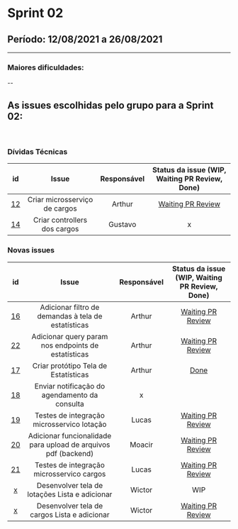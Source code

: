 # Sprint 02

## Período: 12/08/2021 a 26/08/2021

<p align="justify"> 

  ---
 </p>

### Maiores dificuldades:

<p align="justify"> -- </p>



## As issues escolhidas pelo grupo para a Sprint 02:

<br>

### Dívidas Técnicas

| id | Issue | Responsável | Status da issue (WIP, Waiting PR Review, Done)|
| :----: | :----: | :----: | :----: |
| [12](https://github.com/DITGO/2020-2-SiGeD/issues/12) | Criar microsserviço de cargos | Arthur| [Waiting PR Review](https://github.com/DITGO/2020-2-SiGeD-Cargo/pull/1)|
| [14](https://github.com/DITGO/2020-2-SiGeD/issues/14) | Criar controllers dos cargos | Gustavo | x |

### Novas issues

| id | Issue | Responsável | Status da issue (WIP, Waiting PR Review, Done)|
| :----: | :----: | :----: | :----: |
| [16](https://github.com/DITGO/2020-2-SiGeD/issues/16) | Adicionar filtro de demandas à tela de estatísticas | Arthur  | [Waiting PR Review](https://github.com/DITGO/2020-2-SiGeD-Frontend/pull/1)|
| [22](https://github.com/DITGO/2020-2-SiGeD/issues/22) | Adicionar query param nos endpoints de estatísticas | Arthur  | [Waiting PR Review](https://github.com/DITGO/2020-2-SiGeD-Demands/pull/1)|
| [17](https://github.com/DITGO/2020-2-SiGeD/issues/17) | Criar protótipo Tela de Estatísticas | Arthur | [Done](https://www.figma.com/file/io8rh4tTkLpmFN6bnuKPAg/Untitled?node-id=0%3A1) |
| [18](https://github.com/DITGO/2020-2-SiGeD/issues/18) | Enviar notificação do agendamento da consulta | x |  |
| [19](https://github.com/DITGO/2020-2-SiGeD/issues/19) | Testes de integração microsservico lotação | Lucas | [Waiting PR Review](https://github.com/DITGO/2020-2-SiGeD-Clients/pull/3)|
| [20](https://github.com/DITGO/2020-2-SiGeD/issues/20) | Adicionar funcionalidade para upload de arquivos pdf (backend) | Moacir | [Waiting PR Review](https://github.com/DITGO/2020-2-SiGeD-Demands/pull/2) |
| [21](https://github.com/DITGO/2020-2-SiGeD/issues/21) | Testes de integração microsservico cargos | Lucas |  [Waiting PR Review](https://github.com/DITGO/2020-2-SiGeD-Cargo/pull/2) |
| [x](https://github.com/DITGO/2020-2-SiGeD/issues/x) | Desenvolver tela de lotações Lista e adicionar | Wictor | WIP |
| [x](https://github.com/DITGO/2020-2-SiGeD/issues/x) | Desenvolver tela de cargos Lista e adicionar | Wictor |  [Waiting PR Review](https://github.com/DITGO/2020-2-SiGeD-Frontend/pull/2) |
